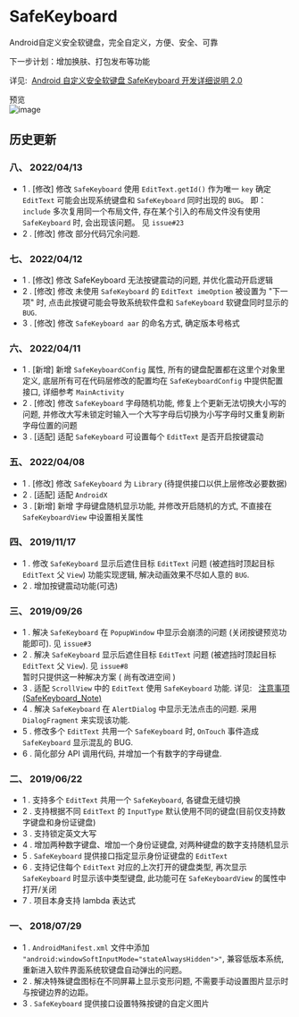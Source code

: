# **SafeKeyboard**
Android自定义安全软键盘，完全自定义，方便、安全、可靠

下一步计划：增加换肤、打包发布等功能

详见:  [Android 自定义安全软键盘 SafeKeyboard 开发详细说明 2.0](https://github.com/SValence/SafeKeyboard/wiki/SafeKeyboard-2.0)

预览<br>
![image](explain_files/SafeKeyboard_preview_1.5x.gif)

## **历史更新**

### 八、 2022/04/13
* 1 . [修改] 修改 `SafeKeyboard` 使用 `EditText.getId()` 作为唯一 `key` 确定 `EditText` 可能会出现系统键盘和 `SafeKeyboard` 同时出现的 `BUG`。
             即： `include` 多次复用同一个布局文件, 存在某个引入的布局文件没有使用 `SafeKeyboard` 时, 会出现该问题。 见 `issue#23`
* 2 . [修改] 修改 部分代码冗余问题.

### 七、 2022/04/12
* 1 . [修改] 修改 SafeKeyboard 无法按键震动的问题, 并优化震动开启逻辑
* 2 . [修改] 修改 未使用 `SafeKeyboard` 的 `EditText imeOption` 被设置为 "下一项" 时, 点击此按键可能会导致系统软件盘和 `SafeKeyboard` 软键盘同时显示的 `BUG`.
* 3 . [修改] 修改 `SafeKeyboard aar` 的命名方式, 确定版本号格式

### 六、 2022/04/11
* 1 . [新增] 新增 `SafeKeyboardConfig` 属性, 所有的键盘配置都在这里个对象里定义, 底层所有可在代码层修改的配置均在 `SafeKeyboardConfig` 中提供配置接口, 详细参考 `MainActivity`
* 2 . [修改] 修改 `SafeKeyboard` 字母随机功能, 修复上个更新无法切换大小写的问题, 并修改大写未锁定时输入一个大写字母后切换为小写字母时又重复刷新字母位置的问题
* 3 . [适配] 适配 `SafeKeyboard` 可设置每个 `EditText` 是否开启按键震动

### 五、 2022/04/08
* 1 . [修改] 修改 `SafeKeyboard` 为 `Library` (待提供接口以供上层修改必要数据)
* 2 . [适配] 适配 `AndroidX`
* 3 . [新增] 新增 字母键盘随机显示功能, 并修改开启随机的方式, 不直接在 `SafeKeyboardView` 中设置相关属性


### 四、 2019/11/17
* 1 . 修改 `SafeKeyboard` 显示后遮住目标 `EditText` 问题 (被遮挡时顶起目标 `EditText` 父 `View`) 功能实现逻辑, 解决动画效果不尽如人意的 `BUG`.
* 2 . 增加按键震动功能(可选)


### 三、 2019/09/26
* 1 . 解决 `SafeKeyboard` 在 `PopupWindow` 中显示会崩溃的问题 (关闭按键预览功能即可). 见 `issue#3`
* 2 . 解决 `SafeKeyboard` 显示后遮住目标 `EditText` 问题 (被遮挡时顶起目标 `EditText` 父 `View`). 见 `issue#8`
  <br>暂时只提供这一种解决方案 ( 尚有改进空间 )
* 3 . 适配 `ScrollView` 中的 `EditText` 使用 `SafeKeyboard` 功能. 详见: &nbsp;&nbsp;[注意事项 (SafeKeyboard_Note)](https://github.com/SValence/SafeKeyboard/wiki/Attention-Note)
* 4 . 解决 `SafeKeyboard` 在 `AlertDialog` 中显示无法点击的问题. 采用 `DialogFragment` 来实现该功能.
* 5 . 修改多个 `EditText` 共用一个 `SafeKeyboard` 时, `OnTouch` 事件造成 `SafeKeyboard` 显示混乱的 BUG.
* 6 . 简化部分 API 调用代码, 并增加一个有数字的字母键盘.


### 二、 2019/06/22
* 1 . 支持多个 `EditText` 共用一个 `SafeKeyboard`, 各键盘无缝切换
* 2 . 支持根据不同 `EditText` 的 `InputType` 默认使用不同的键盘(目前仅支持数字键盘和身份证键盘)
* 3 . 支持锁定英文大写
* 4 . 增加两种数字键盘、增加一个身份证键盘, 对两种键盘的数字支持随机显示
* 5 . `SafeKeyboard` 提供接口指定显示身份证键盘的 `EditText`
* 6 . 支持记住每个 `EditText` 对应的上次打开的键盘类型, 再次显示 `SafeKeyboard` 时显示该中类型键盘, 此功能可在 `SafeKeyboardView` 的属性中 打开/关闭
* 7 . 项目本身支持 lambda 表达式

### 一、 2018/07/29
* 1 . `AndroidManifest.xml` 文件中添加 `"android:windowSoftInputMode="stateAlwaysHidden">"`, 兼容低版本系统, 重新进入软件界面系统软键盘自动弹出的问题。
* 2 . 解决特殊键盘图标在不同屏幕上显示变形问题, 不需要手动设置图片显示时与按键边界的边距。
* 3 . `SafeKeyboard` 提供接口设置特殊按键的自定义图片
